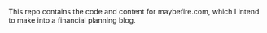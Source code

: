This repo contains the code and content for maybefire.com, which I intend to make into a financial planning blog.
